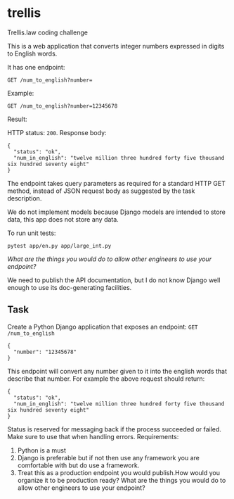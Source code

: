# trellis
Trellis.law coding challenge

This is a web application that converts integer numbers expressed in digits to
English words.

It has one endpoint:

    GET /num_to_english?number=

Example:

    GET /num_to_english?number=12345678

Result:

HTTP status: `200`. Response body:

    {
      "status": "ok",
      "num_in_english": "twelve million three hundred forty five thousand six hundred seventy eight"
    }

The endpoint takes query parameters as required for a standard HTTP GET method, 
instead of JSON request body as suggested by the task description.

We do not implement models because Django models are intended to store data, 
this app does not store any data.

To run unit tests:

    pytest app/en.py app/large_int.py 


_What are the things you would do to allow other engineers to use your
endpoint?_

We need to publish the API documentation, but I do not know Django well enough 
to use its doc-generating facilities.


## Task

Create a Python Django application that exposes an endpoint:
`GET /num_to_english`
```
{
  "number": "12345678"
}
```

This endpoint will convert any number given to it into the english words that describe that
number. For example the above request should return:
```
{
  "status": "ok",
  "num_in_english": "twelve million three hundred forty five thousand six hundred seventy eight"
}
```
Status is reserved for messaging back if the process succeeded or failed. Make sure to use that
when handling errors.
Requirements:
1. Python is a must
2. Django is preferable but if not then use any framework you are comfortable with but do
use a framework.
3. Treat this as a production endpoint you would publish.How would you organize it to be
production ready? What are the things you would do to allow other engineers to use your
endpoint?
